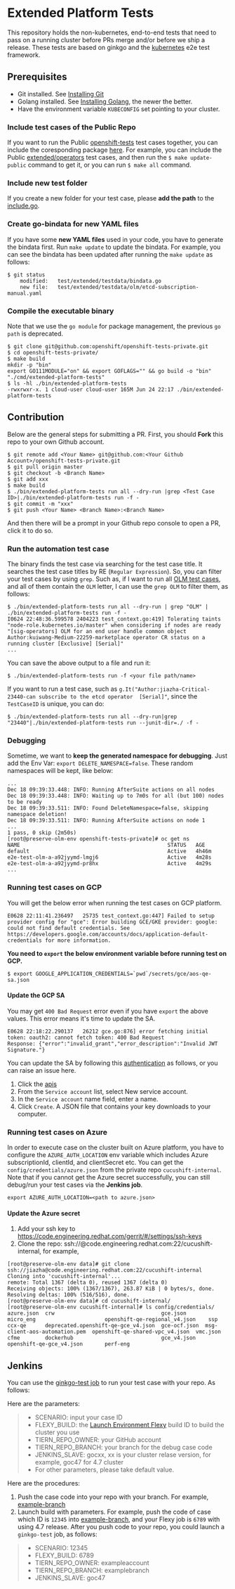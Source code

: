 # Extended Platform Tests
This repository holds the non-kubernetes, end-to-end tests that need to pass on a running
cluster before PRs merge and/or before we ship a release.
These tests are based on ginkgo and the [kubernetes](github.com/kubernetes/kubernetes) e2e test framework.

Prerequisites
-------------
* Git installed. See [Installing Git](https://git-scm.com/book/en/v2/Getting-Started-Installing-Git)
* Golang installed. See [Installing Golang](https://golang.org/doc/install), the newer the better.
* Have the environment variable `KUBECONFIG` set pointing to your cluster.

### Include test cases of the Public Repo
If you want to run the Public [openshift-tests](https://github.com/openshift/openshift-tests) test cases together, you can include the coresponding package [here](https://github.com/openshift/openshift-tests-private/blob/master/test/extended/include.go). For example, you can include the Public [extended/operators](https://github.com/openshift/openshift-tests-private/blob/master/test/extended/include.go#L28) test cases, and then run the `$ make update-public` command to get it, or you can run `$ make all` command.

### Include new test folder
If you create a new folder for your test case, please **add the path** to the [include.go](https://github.com/openshift/openshift-tests-private/blob/master/test/extended/include.go).

### Create go-bindata for new YAML files
If you have some **new YAML files** used in your code, you have to generate the bindata first.
Run `make update` to update the bindata. For example, you can see the bindata has been updated after running the `make update` as follows:
```console
$ git status
	modified:   test/extended/testdata/bindata.go
	new file:   test/extended/testdata/olm/etcd-subscription-manual.yaml
```

### Compile the executable binary
Note that we use the `go module` for package management, the previous `go path` is deprecated.
```console
$ git clone git@github.com:openshift/openshift-tests-private.git
$ cd openshift-tests-private/
$ make build
mkdir -p "bin"
export GO111MODULE="on" && export GOFLAGS="" && go build -o "bin" "./cmd/extended-platform-tests"
$ ls -hl ./bin/extended-platform-tests 
-rwxrwxr-x. 1 cloud-user cloud-user 165M Jun 24 22:17 ./bin/extended-platform-tests
```

## Contribution 
Below are the general steps for submitting a PR. First, you should **Fork** this repo to your own Github account.
```console
$ git remote add <Your Name> git@github.com:<Your Github Account>/openshift-tests-private.git
$ git pull origin master
$ git checkout -b <Branch Name>
$ git add xxx
$ make build
$ ./bin/extended-platform-tests run all --dry-run |grep <Test Case ID>|./bin/extended-platform-tests run -f -
$ git commit -m "xxx"
$ git push <Your Name> <Branch Name>:<Branch Name>
```
And then there will be a prompt in your Github repo console to open a PR, click it to do so.

### Run the automation test case
The binary finds the test case via searching for the test case title. It searches the test case titles by RE (`Regular Expression`). So, you can filter your test cases by using `grep`. Such as, if I want to run all [OLM test cases](https://github.com/openshift/openshift-tests/blob/master/test/extended/operators/olm.go#L21), and all of them contain the `OLM` letter, I can use the `grep OLM` to filter them, as follows: 
```console
$ ./bin/extended-platform-tests run all --dry-run | grep "OLM" | ./bin/extended-platform-tests run -f -
I0624 22:48:36.599578 2404223 test_context.go:419] Tolerating taints "node-role.kubernetes.io/master" when considering if nodes are ready
"[sig-operators] OLM for an end user handle common object Author:kuiwang-Medium-22259-marketplace operator CR status on a running cluster [Exclusive] [Serial]"
...
```
You can save the above output to a file and run it:
```console
$ ./bin/extended-platform-tests run -f <your file path/name>
```
If you want to run a test case, such as `g.It("Author:jiazha-Critical-23440-can subscribe to the etcd operator  [Serial]"`, since the `TestCaseID` is unique, you can do:
```console
$ ./bin/extended-platform-tests run all --dry-run|grep "23440"|./bin/extended-platform-tests run --junit-dir=./ -f -
```

### Debugging
Sometime, we want to **keep the generated namespace for debugging**. Just add the Env Var: `export DELETE_NAMESPACE=false`. These random namespaces will be kept, like below:
```console
...
Dec 18 09:39:33.448: INFO: Running AfterSuite actions on all nodes
Dec 18 09:39:33.448: INFO: Waiting up to 7m0s for all (but 100) nodes to be ready
Dec 18 09:39:33.511: INFO: Found DeleteNamespace=false, skipping namespace deletion!
Dec 18 09:39:33.511: INFO: Running AfterSuite actions on node 1
...
1 pass, 0 skip (2m50s)
[root@preserve-olm-env openshift-tests-private]# oc get ns
NAME                                               STATUS   AGE
default                                            Active   4h46m
e2e-test-olm-a-a92jyymd-lmgj6                      Active   4m28s
e2e-test-olm-a-a92jyymd-pr8hx                      Active   4m29s
...
```
### Running test cases on GCP
You will get the below error when running the test cases on GCP platform. 
```
E0628 22:11:41.236497   25735 test_context.go:447] Failed to setup provider config for "gce": Error building GCE/GKE provider: google: could not find default credentials. See https://developers.google.com/accounts/docs/application-default-credentials for more information.
```
**You need to `export` the below environment variable before running test on GCP.**
```
$ export GOOGLE_APPLICATION_CREDENTIALS=`pwd`/secrets/gce/aos-qe-sa.json
```
#### Update the GCP SA
You may get `400 Bad Request` error even if you have `export` the above values. This error means it's time to update the SA.
```
E0628 22:18:22.290137   26212 gce.go:876] error fetching initial token: oauth2: cannot fetch token: 400 Bad Request
Response: {"error":"invalid_grant","error_description":"Invalid JWT Signature."}
```
You can update the SA by following this [authentication](https://cloud.google.com/docs/authentication/production#cloud-console) as follows, or you can raise an issue here.
1. Click the [apis](https://console.cloud.google.com/apis/credentials/serviceaccountkey?_ga=2.126026830.216162210.1593398139-2070485991.1569310149&project=openshift-qe&folder&organizationId=54643501348)
2. From the `Service account` list, select New service account.
3. In the `Service account` name field, enter a name.
4. Click `Create`. A JSON file that contains your key downloads to your computer.

### Running test cases on Azure
In order to execute case on the cluster built on Azure platform, you have to configure the `AZURE_AUTH_LOCATION` env variable which includes Azure subscriptionId, clientId, and clientSecret etc. You can get the `config/credentials/azure.json` from the private repo `cucushift-internal`.
Note that if you cannot get the Azure secret successfully, you can still debug/run your test cases via the **Jenkins job**.
```
export AZURE_AUTH_LOCATION=<path to azure.json>
```

#### Update the Azure secret
1. Add your ssh key to https://code.engineering.redhat.com/gerrit/#/settings/ssh-keys
2. Clone the repo: ssh://<your-kerberos-id>@code.engineering.redhat.com:22/cucushift-internal, for example,
```console
[root@preserve-olm-env data]# git clone ssh://jiazha@code.engineering.redhat.com:22/cucushift-internal
Cloning into 'cucushift-internal'...
remote: Total 1367 (delta 0), reused 1367 (delta 0)
Receiving objects: 100% (1367/1367), 263.87 KiB | 0 bytes/s, done.
Resolving deltas: 100% (516/516), done.
[root@preserve-olm-env data]# cd cucushift-internal/
[root@preserve-olm-env cucushift-internal]# ls config/credentials/
azure.json  crw                                  gce.json      micro_eng                      openshift-qe-regional_v4.json    ssp
ccx-qe      deprecated.openshift-qe-gce_v4.json  gce-ocf.json  msg-client-aos-automation.pem  openshift-qe-shared-vpc_v4.json  vmc.json
cfme        dockerhub                            gce_v4.json   openshift-qe-gce_v4.json       perf-eng
```

## Jenkins
You can use the [ginkgo-test job](https://mastern-jenkins-csb-openshift-qe.apps.ocp4.prod.psi.redhat.com/job/ocp-common/job/ginkgo-test/) to run your test case with your repo. As follows:

Here are the parameters:  
> - SCENARIO: input your case ID  
> - FLEXY_BUILD: the [Launch Environment Flexy](https://mastern-jenkins-csb-openshift-qe.apps.ocp4.prod.psi.redhat.com/job/Launch%20Environment%20Flexy/) build ID to build the cluster you use  
> - TIERN_REPO_OWNER: your GitHub account  
> - TIERN_REPO_BRANCH: your branch for the debug case code  
> - JENKINS_SLAVE: gocxx, xx is your cluster relase version, for example, goc47 for 4.7 cluster  
> - For other parameters, please take default value.  

Here are the procedures:
1. Push the case code into your repo with your branch. For example, [example-branch](https://github.com/exampleaccount/openshift-tests-private/tree/examplebranch)
2. Launch build with parameters. For example, push the code of case which ID is `12345` into [example-branch](https://github.com/exampleaccount/openshift-tests-private/tree/examplebranch), and your Flexy job is `6789` with using 4.7 release. After you push code to your repo, you could launch a `ginkgo-test` job, as follows:
> - SCENARIO: 12345  
> - FLEXY_BUILD: 6789  
> - TIERN_REPO_OWNER: exampleaccount  
> - TIERN_REPO_BRANCH: examplebranch  
> - JENKINS_SLAVE: goc47  
